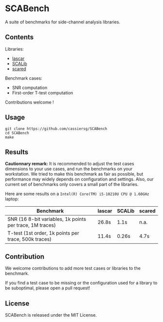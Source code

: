 # SCABench

A suite of benchmarks for side-channel analysis libraries.

## Contents

Libraries:

- [lascar](https://github.com/Ledger-Donjon/lascar)
- [SCALib](https://github.com/simple-crypto/SCALib)
- [scared](https://gitlab.com/eshard/scared)


Benchmark cases:

- SNR computation
- First-order T-test computation

Contributions welcome !


## Usage

```
git clone https://github.com/cassiersg/SCABench
cd SCABench
make
```

## Results

**Cautionnary remark:**
It is recommended to adjust the test cases dimensions to your use cases, and
run the benchmarks on your workstation.
We tried to make this benchmark as fair as possible, but performance may widely
depends on configuration and settings.
Also, our current set of benchmarks only covers a small part of the libraries.

Here are some results on a `Intel(R) Core(TM) i5-10210U CPU @ 1.60GHz` laptop:

| Benchmark |  lascar | SCALib | scared |
| --------- | ------- | ------ | ------ |
| SNR (16 8-bit variables, 1k points per trace, 1M traces) | 26.8s | 1.1s | n.a. |
| T-test (1st order, 1k points per trace, 500k traces) | 11.4s | 0.26s | 4.7s |

## Contribution

We welcome contributions to add more test cases or libraries to the benchmark.

If you find a test case to be missing or the configuration used for a library
to be suboptimal, please open a pull request!

## License

SCABench is released under the MIT License.
